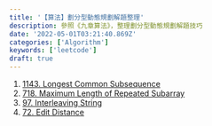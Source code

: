 ```yaml
---
title: '【算法】劃分型動態規劃解題整理'
description: 參照《九章算法》，整理劃分型動態規劃解題技巧
date: '2022-05-01T03:21:40.869Z'
categories: ['Algorithm']
keywords: ['leetcode']
draft: true
---
```

1. [1143. Longest Common Subsequence](https://leetcode.com/problems/longest-common-subsequence/submissions/)
2. [718. Maximum Length of Repeated Subarray](https://leetcode.com/problems/maximum-length-of-repeated-subarray/)
3. [97. Interleaving String](https://leetcode.com/problems/interleaving-string/)
4. [72. Edit Distance](https://leetcode.com/problems/edit-distance/)